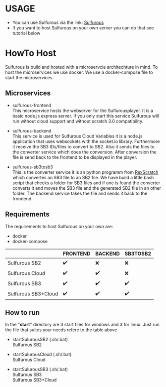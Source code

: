 # USAGE

* You can use Sulfurous via the link: [Sulfurous](https://sulfurous.aau.at)
* If you want to host Sulfurous on your own server you can do that see tutorial below

# HowTo Host

Sulfurous is build and hosted with a microservcie architechture in mind. To host the microservices we use docker. We use a docker-compose file to start the microservices.

## Microservices

* sulfurous-frontend  
    This microservice hosts the webserver for the Suflurousplayer. It is a basic node.js express server. If you only start this service Sulfurous will run without cloud support and without scratch 3.0 compatibility.

* sulfurous-backend  
    This service is used for Sulfurous Cloud Variables it is a node.js application that uses websockets with the socket.io library. Furthermore it receive the SB3 IDs/files to convert to SB2. Also it sends the files to the converter service which does the conversion. After conversion the file is send back to the frontend to be displayed in the player.

* sulfurous-sb3tosb3  
    This is the converter service it is an python programm from [RexScratch](https://github.com/RexScratch/sb3tosb2) which convertes an SB3 file to an SB2 file. We have build a little bash script that checks a folder for SB3 files and if one is found the converter converts it and moves the SB3 file and the generated SB2 file in an other folder. The backend service takes the file and sends it back to the frondend.

## Requirements

The requirements to host Sulfurous on your own are:  

* docker
* docker-compose

|                   |FRONTEND|BACKEND|SB3TOSB2|
|-------------------|--------|-------|--------|
|Sulfurous SB2      |✔️      | ❌    |❌      |
|Sulfurous Cloud    |✔️      | ✔️    |❌      |
|Sulfurous SB3      |✔️      | ✔️    |✔️      |
|Sulfurous SB3+Cloud|✔️      | ✔️    |✔️      |

## How to run

In the "**start**" directory are 3 start files for windows and 3 for linux.
Just run the file that suites your needs refere to the table above

* startSulurousSB2 (.sh/.bat)  
    Sulfurous SB2

* startSulurousCloud (.sh/.bat)  
    Sulfurous Cloud

* startSulurousSB3 (.sh/.bat)  
    Sulfurous SB3  
    Sulfurous SB3+Cloud


